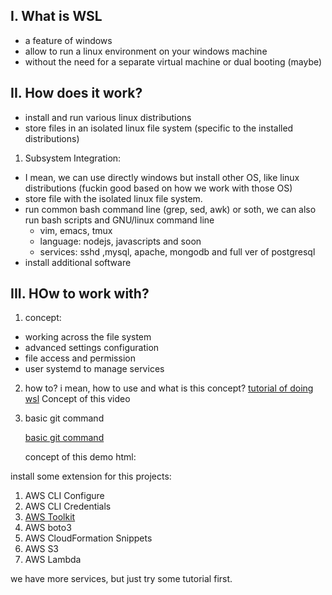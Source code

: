 ## I. What is WSL

- a feature of windows 
- allow to run a linux environment on your windows machine
- without the need for a separate virtual machine or dual booting (maybe)

## II. How does it work?

- install and run various linux distributions
- store files in an isolated linux file system (specific to the installed distributions)
1. Subsystem Integration:
- I mean, we can use directly windows but install other OS, like linux distributions (fuckin good based on how we work with those OS)
- store file with the isolated linux file system. 
- run common bash command line (grep, sed, awk) or soth, we can also run bash scripts and GNU/linux command line
    - vim, emacs, tmux
    - language: nodejs, javascripts and soon
    - services: sshd ,mysql, apache, mongodb and full ver of postgresql
- install additional software


## III. HOw to work with?
1. concept:

- working across the file system
- advanced settings configuration
- file access and permission 
- user systemd to manage services
 
2. how to?
    i mean, how to use and what is this concept?
        [tutorial of doing wsl](https://www.youtube.com/watch?v=bRW5r7TK6KM)
    Concept of this video

3. basic git command

    [basic git command](https://confluence.atlassian.com/bitbucketserver/basic-git-commands-776639767.html)

    concept of this demo html:


install some extension for this projects:
1. AWS CLI Configure
2. AWS CLI Credentials
3. [AWS Toolkit](https://www.youtube.com/watch?v=3T6MrRIyrbo)
4. AWS boto3
5. AWS CloudFormation Snippets
6. AWS S3
7. AWS Lambda

we have more services, but just try some tutorial first.

